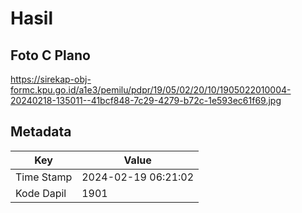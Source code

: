 # Hasil

## Foto C Plano

https://sirekap-obj-formc.kpu.go.id/a1e3/pemilu/pdpr/19/05/02/20/10/1905022010004-20240218-135011--41bcf848-7c29-4279-b72c-1e593ec61f69.jpg


## Metadata

| Key        | Value               |
| ---------- | ------------------- |
| Time Stamp | 2024-02-19 06:21:02 |
| Kode Dapil | 1901                |



